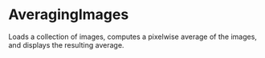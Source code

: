 # AveragingImages
Loads a collection of images, computes a pixelwise average of the images, and displays the resulting average.
